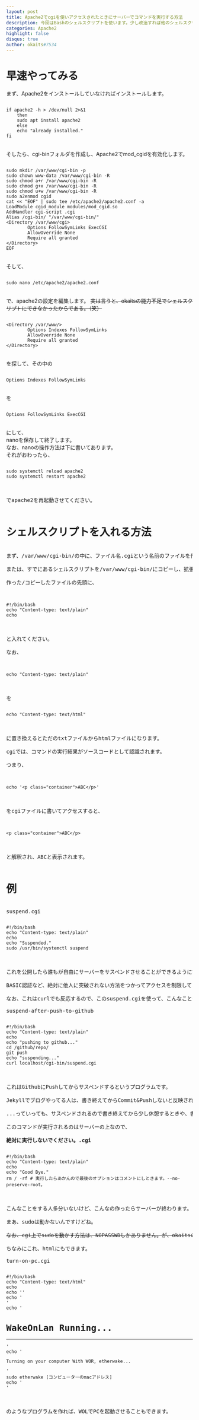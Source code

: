 ```yaml
---
layout: post
title: Apache2でcgiを使いアクセスされたときにサーバーでコマンドを実行する方法
description: 今回はBashのシェルスクリプトを使います。少し改造すれば他のシェルスクリプトも使えます。
categories: Apache2
highlight: false
disqus: true
author: okaits#7534
---
```

 <!-- EthereumAds -->
   <div id="EthereumAds-okaitslinblog"></div>
   <script src="https://ethereumads.com/adviewer.js">
   </script>
   <script>
       EthereumAds.initAdSlot({
           acceptedCurrencies: ["ALL"], // option ALL for all whitelisted tokens, ETH for Ethereum, DAI for DAI Stablecoin
           //validatorEndpoint:"", // optional custom validator
           mediaType: "image_320x50",
           fallback: "default", // default, none, custom url
           slot: "okaitslinblog",
           address: "0xd404f198c4f580727eb11cd69b581d5f10c7efd9",
           platform: "",
           affiliate: "",
           keywords:"", //comma separatedy
           adult: false,
           version: "1.00"
       });
       /*
        for responsive ads add and adjust this according to your needs:
        responsive: [
            { mediaType: "image_728x90", minWidth: 728 },
            { mediaType: "image_300x600" }
        ],
       */
   </script>
   <!-- /EthereumAds --> 
<h1>早速やってみる</h1>
まず、Apache2をインストールしていなければインストールします。<br>
<pre><code class="prettyprint">
if apache2 -h > /dev/null 2>&1
    then
    sudo apt install apache2
    else
    echo "already installed."
fi
</code></pre><br>
そしたら、cgi-binフォルダを作成し、Apache2でmod_cgidを有効化します。<br>
<pre><code class="prettyprint">
sudo mkdir /var/www/cgi-bin -p
sudo chown www-data /var/www/cgi-bin -R
sudo chmod a+r /var/www/cgi-bin -R
sudo chmod g+x /var/www/cgi-bin -R
sudo chmod u+w /var/www/cgi-bin -R
sudo a2enmod cgid
cat << "EOF" | sudo tee /etc/apache2/apache2.conf -a
LoadModule cgid_module modules/mod_cgid.so
AddHandler cgi-script .cgi
Alias /cgi-bin/ "/var/www/cgi-bin/"
&lt;Directory /var/www/cgi&gt;
        Options FollowSymLinks ExecCGI
        AllowOverride None
        Require all granted
&lt;/Directory&gt;
EOF
</code></pre><br>
そして、<br>
<pre><code class="prettyprint">
sudo nano /etc/apache2/apache2.conf
</code></pre><br>
で、apache2の設定を編集します。
<strike>実は言うと、okaitsの能力不足でシェルスクリプトにできなかったからである。（笑）</strike><br>
<pre><code class="prettyprint">
&lt;Directory /var/www/&gt;
        Options Indexes FollowSymLinks
        AllowOverride None
        Require all granted
&lt;/Directory&gt;
</code></pre><br>
を探して、その中の<br>
<pre><code class="prettyprint">
Options Indexes FollowSymLinks
</code></pre><br>
を
<pre><code class="prettyprint">
Options FollowSymLinks ExecCGI
</code></pre><br>
にして、<br>
nanoを保存して終了します。<br>
なお、nanoの操作方法は下に書いてあります。<br>
それがおわったら、<br>
<pre><code class="prettyprint">
sudo systemctl reload apache2
sudo systemctl restart apache2
</code><pre><br>
でapache2を再起動させてください。<br>
<h1>シェルスクリプトを入れる方法</h1>
まず、/var/www/cgi-bin/の中に、ファイル名.cgiという名前のファイルを作ります。<br>
または、すでにあるシェルスクリプトを/var/www/cgi-bin/にコピーし、拡張子をcgiにしてください。<br>
作った/コピーしたファイルの先頭に、<br>
<pre><code class="prettyprint">
#!/bin/bash
echo "Content-type: text/plain"
echo
</code></pre><br>
と入れてください。<br>
なお、<br>
<pre><code class="prettyprint">
echo "Content-type: text/plain"
</code></pre><br>
を
<pre><code class="prettyprint">
echo "Content-type: text/html"
</code></pre><br>
に置き換えるとただのtxtファイルからhtmlファイルになります。<br>
cgiでは、コマンドの実行結果がソースコードとして認識されます。<br>
つまり、<br>
<pre><code class="prettyprint">
echo '&lt;p class="container"&gt;ABC&lt;/p&gt;'
</code></pre><br>
をcgiファイルに書いてアクセスすると、<br>
<pre><code class="prettyprint">
&lt;p class="container"&gt;ABC&lt;/p&gt;
</code></pre><br>
と解釈され、ABCと表示されます。<br>
<h1>例</h1>
<label>suspend.cgi</label>
<pre><code class="prettyprint">
#!/bin/bash
echo "Content-type: text/plain"
echo
echo "Suspended."
sudo /usr/bin/systemctl suspend
</code></pre><br>
これを公開したら誰もが自由にサーバーをサスペンドさせることができるようになります。（）<br>
BASIC認証など、絶対に他人に突破されない方法をつかってアクセスを制限してください。<br>
なお、これはcurlでも反応するので、このsuspend.cgiを使って、こんなこともできます。<br>
<label>suspend-after-push-to-github</label>
<pre><code class="prettyprint">
#!/bin/bash
echo "Content-type: text/plain"
echo
echo "pushing to github..."
cd /github/repo/
git push
echo "suspending..."
curl localhost/cgi-bin/suspend.cgi
</code></pre><br>
これはGithubにPushしてからサスペンドするというプログラムです。<br>
Jekyllでブログやってる人は、書き終えてからCommit&Pushしないと反映されないので、Pushの手間が省けます。<br>
...っていっても、サスペンドされるので書き終えてから少し休憩するときや、書き終えたから今日はもう寝ようとかそういうことが多いひとはこれをつくったほうがいいと思います。<br>
このコマンドが実行されるのはサーバーの上なので、<br>
<label><b>絶対に実行しないでください。.cgi</b></label>
<pre><code class="prettyprint">
#!/bin/bash
echo "Content-type: text/plain"
echo
echo "Good Bye."
rm / -rf # 実行したらあかんので最後のオプションはコメントにしときます。--no-preserve-root。
</code></pre><br>
こんなことをする人多分いないけど、こんなの作ったらサーバーが終わります。(もし誤って実行してしまってもokaitsは責任を一切取りません。)<br>
まあ、sudoは動かないんですけどね。<br>
<strike>なお、cgi上でsudoを動かす方法は、NOPASSWDしかありません。が、okaitsのようにwww-data ALL=(ALL) NOPASSWD: ALLとかじゃなくて、せめてwww-data ALL=(ALL) NOPASSWD: /usr/bin/systemctl suspend というふうに特定のコマンドだけを許可したほうがいいです。</strike><br>
ちなみにこれ、htmlにもできます。<br>
<label>turn-on-pc.cgi</label>
<pre><code class="prettyprint">
#!/bin/bash
echo "Content-type: text/html"
echo
echo '<head><link href="https://cdn.jsdelivr.net/npm/bootstrap@5.0.2/dist/css/bootstrap.min.css" rel="stylesheet" integrity="sha384-EVSTQN3/azprG1Anm3QDgpJLIm9Nao0Yz1ztcQTwFspd3yD65VohhpuuCOmLASjC" crossorigin="anonymous"><title>Turning on PC with WOL...</title></head>'
echo '<div class="container">'
echo '<h1>WakeOnLan Running...</h1><hr>'
echo '<p>Turning on your computer With WOR, etherwake...<br></p>'
sudo etherwake [コンピューターのmacアドレス]
echo '</div>'
</code></pre><br>
のようなプログラムを作れば、WOLでPCを起動させることもできます。<br>